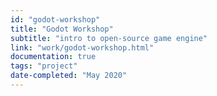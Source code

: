 ```yaml
---
id: "godot-workshop"
title: "Godot Workshop"
subtitle: "intro to open-source game engine"
link: "work/godot-workshop.html"
documentation: true
tags: "project"
date-completed: "May 2020"
---
```

